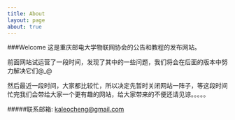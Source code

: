 ```yaml
---
title: About
layout: page
about: true
---
```


###Welcome
这是重庆邮电大学物联网协会的公告和教程的发布网站。

前面网站试运营了一段时间，发现了其中的一些问题，我们将会在后面的版本中努力解决它们@_@

然后最近一段时间，大家都比较忙，所以决定先暂时关闭网站一阵子，等这段时间忙完我们会带给大家一个更有趣的网站，给大家带来的不便还请见谅。。。。。

#####联系邮箱:
	kaleocheng@gmail.com


<div id="avater" class="avater" style="margin-top: 20px;">
	
</div>

<div class="clear"></div>
